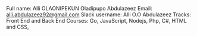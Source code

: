 Full name: Alli OLAONIPEKUN Oladipupo Abdulazeez
Email: alli.abdulazeez92@gmail.com
Slack username: Alli O.O Abdulazeez
Tracks: Front End and Back End
Courses: Go, JavaScript, Nodejs, Php, C#, HTML and CSS, 

